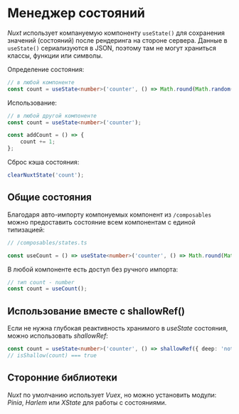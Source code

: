# Менеджер состояний

_Nuxt_ использует компануемую компоненту `useState()` для сохранения значений (состояний) после рендеринга на стороне сервера. Данные в `useState()` сериализуются в JSON, поэтому там не могут храниться классы, функции или символы.

Определение состояния:

```typescript
// в любой компоненте
const count = useState<number>('counter', () => Math.round(Math.random() * 1000));
```

Использование:

```typescript
// в любой другой компоненте
const count = useState<number>('counter');

const addCount = () => {
    count += 1;
};
```

Сброс кэша состояния:

```typescript
clearNuxtState('count');
```


## Общие состояния 

Благодаря авто-импорту компонуемых компонент из `/composables` можно предоставить состояние всем компонентам с единой типизацией:

```typescript
// /composables/states.ts

const useCount = () => useState<number>('counter', () => Math.round(Math.random() * 1000));
```

В любой компоненте есть доступ без ручного импорта:

```typescript
// тип count - number
const count = useCount();
```

## Использование вместе с shallowRef()

Если не нужна глубокая реактивность хранимого в _useState_ состояния, можно использовать _shallowRef_:

```typescript
const count = useState<number>('counter', () => shallowRef({ deep: 'not reactive' }));
// isShallow(count) === true
```

## Сторонние библиотеки

_Nuxt_ по умолчанию использует _Vuex_, но можно установить модули: _Pinia_, _Harlem_ или _XState_ для работы с состояниями.
